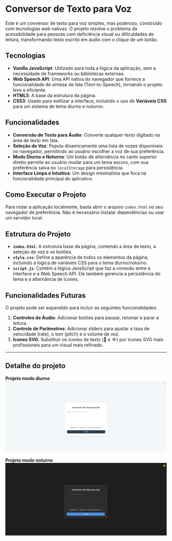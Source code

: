 # Conversor de Texto para Voz

Este é um conversor de texto para voz simples, mas poderoso, construído com tecnologias web nativas. O projeto resolve o problema da acessibilidade para pessoas com deficiência visual ou dificuldades de leitura, transformando texto escrito em áudio com o clique de um botão.

## Tecnologias

- **Vanilla JavaScript**: Utilizado para toda a lógica da aplicação, sem a necessidade de frameworks ou bibliotecas externas.
- **Web Speech API**: Uma API nativa do navegador que fornece a funcionalidade de síntese de fala (Text-to-Speech), tornando o projeto leve e eficiente.
- **HTML5**: A base da estrutura da página.
- **CSS3**: Usado para estilizar a interface, incluindo o uso de **Variáveis CSS** para um sistema de tema diurno e noturno.

## Funcionalidades

- **Conversão de Texto para Áudio**: Converte qualquer texto digitado na área de texto em fala.
- **Seleção de Voz**: Popula dinamicamente uma lista de vozes disponíveis no navegador, permitindo ao usuário escolher a voz de sua preferência.
- **Modo Diurno e Noturno**: Um botão de alternância no canto superior direito permite ao usuário mudar para um tema escuro, com sua preferência salva no `localStorage` para persistência.
- **Interface Limpa e Intuitiva**: Um design minimalista que foca na funcionalidade principal do aplicativo.

## Como Executar o Projeto

Para rodar a aplicação localmente, basta abrir o arquivo `index.html` no seu navegador de preferência. Não é necessário instalar dependências ou usar um servidor local.

## Estrutura do Projeto

- **`index.html`**: A estrutura base da página, contendo a área de texto, a seleção de voz e os botões.
- **`style.css`**: Define a aparência de todos os elementos da página, incluindo a lógica de variáveis CSS para o tema diurno/noturno.
- **`script.js`**: Contém a lógica JavaScript que faz a conexão entre a interface e a Web Speech API. Ele também gerencia a persistência do tema e a alternância de ícones.

## Funcionalidades Futuras

O projeto pode ser expandido para incluir as seguintes funcionalidades:

1. **Controles de Áudio**: Adicionar botões para pausar, retomar e parar a leitura.
2. **Controle de Parâmetros**: Adicionar sliders para ajustar a taxa de velocidade (rate), o tom (pitch) e o volume da voz.
3. **Ícones SVG**: Substituir os ícones de texto (🌙 e ☀️) por ícones SVG mais profissionais para um visual mais refinado.

---

## Detalhe do projeto

**Projeto modo diurno**
![captura-diurno](./src/media/image/Captura-diurno.png)

**Projeto modo noturno**
![captura-noturno](./src/media/image/Captura-noturno.png)

